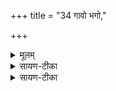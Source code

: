 +++
title = "34 गावो भगो,"

+++


<details><summary>मूलम्</summary>

गावो॒ भगो॒ गाव॒ इन्द्रो॑ मे अच्छात् ।   
गाव॒स्सोम॑स्य प्रथ॒मस्य॑ भ॒ख्षः ।   
इ॒मा या गाव॒स्सज॑नास॒ इन्द्रः॑ ।   
इ॒च्छामीद्धृ॒दा मन॑सा चि॒दिन्द्र᳚म् ।
</details>

<details><summary>सायण-टीका</summary>

30अथ पञ्चमीमाह - या **गावस्** ता **भगः** सौभाग्यम् ।  
सतीषु हि गोषु क्षीरादि-संपत्ति-लक्षण-सौभाग्यं भवति ।  
**अच्छात्** अच्छा निर्मला गाव एव **मे** मम **इन्द्रः** स्वामी, यथा स्वामी पालयति तथा निर्मला गावो मां पालयन्तीत्यर्थः । तथा गाव एव प्रथमस्य मुख्यस्य सोमस्याभिषुतस्य भक्षो भजनीयः । सोमो हि दव्यादिश्रपणार्थं गोभजनं करोति । या इमा गावः सन्ति, हे जनास मनुष्याः ता गाव एव स इन्द्रः । इन्द्रो हि गाः पालयति । तस्मादभेदोपचारः । हृदा हृत्कमलनिष्ठेन मनसा चिन्मनसैव गोरक्षार्थमिन्द्रमिच्छामि ॥
</details>

<details><summary>सायण-टीका</summary>

31अथ षष्ठीमाह - हे गावः यूयं कृशं चित् कृशमपि पुरुषं वत्सं वा **मेदयथा** मेदस्विनं पुष्टं कुरुत । अश्लीलं चित् अश्लीलं कुरूपमपि पुरुषं **सुप्रतीकं कृणुथ** घृतादिना पोषयित्वा शोभनावयवं कुरुत । **भद्रवाचः** कल्याणवाचो गावो गृहं भद्रं कुणुथ हम्भारवयुक्ताभिर्गोभिर्वत्सैश्च संपूर्णं गृहं रमणीयं भासते । हे गावः **वः** युष्मदीयं **वयः** अन्नं क्षीरघृतादिकं सभासु यज्ञशालासु बृहदुच्यते महत्त्वेन प्रस्तूयते ॥
</details>